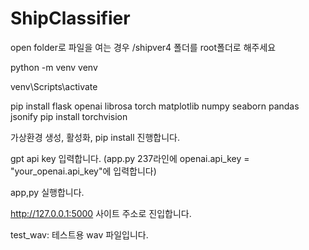 # ShipClassifier

open folder로 파일을 여는 경우 /shipver4 폴더를 root폴더로 해주세요

python -m venv venv

venv\Scripts\activate

pip install flask openai librosa torch matplotlib numpy seaborn pandas jsonify
pip install torchvision

가상환경 생성, 활성화, pip install 진행합니다.

gpt api key 입력합니다. (app.py 237라인에 openai.api_key = "your_openai.api_key"에 입력합니다)

app,py 실행합니다.

http://127.0.0.1:5000 사이트 주소로 진입합니다.

test_wav: 테스트용 wav 파일입니다.

